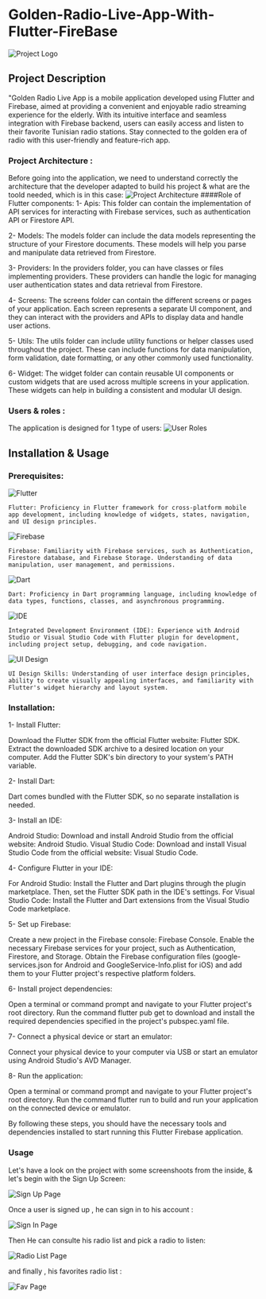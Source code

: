 # Golden-Radio-Live-App-With-Flutter-FireBase
![Project Logo](https://github.com/SBJ2000/Golden-Radio-Live-App-With-Flutter-FireBase/blob/main/Images/Logo.jpg)

## Project Description
"Golden Radio Live App is a mobile application developed using Flutter and Firebase, aimed at providing a convenient and enjoyable radio streaming experience for the elderly. 
With its intuitive interface and seamless integration with Firebase backend, users can easily access and listen to their favorite Tunisian radio stations. 
Stay connected to the golden era of radio with this user-friendly and feature-rich app. 

### Project Architecture :
Before going into the application, we need to understand correctly the architecture that the developer adapted to build his project & what are the toold needed, which is in this case:
![Project Architecture](https://github.com/SBJ2000/Golden-Radio-Live-App-With-Flutter-FireBase/blob/main/Images/Architecture.png)
####Role of Flutter components:
1- Apis: This folder can contain the implementation of API services for interacting with Firebase services, such as authentication API or Firestore API.

2- Models: The models folder can include the data models representing the structure of your Firestore documents. These models will help you parse and manipulate data retrieved from Firestore.

3- Providers: In the providers folder, you can have classes or files implementing providers. These providers can handle the logic for managing user authentication states and data retrieval from Firestore.

4- Screens: The screens folder can contain the different screens or pages of your application. Each screen represents a separate UI component, and they can interact with the providers and APIs to display data and handle user actions.

5- Utils: The utils folder can include utility functions or helper classes used throughout the project. These can include functions for data manipulation, form validation, date formatting, or any other commonly used functionality.

6- Widget: The widget folder can contain reusable UI components or custom widgets that are used across multiple screens in your application. These widgets can help in building a consistent and modular UI design.

### Users & roles :
The application is designed for 1 type of users:
![User Roles](https://github.com/SBJ2000/Golden-Radio-Live-App-With-Flutter-FireBase/blob/main/Images/Roles.png)

## Installation & Usage

### Prerequisites:
![Flutter](https://img.shields.io/badge/Framework-Flutter-blue?logo=flutter)

    Flutter: Proficiency in Flutter framework for cross-platform mobile app development, including knowledge of widgets, states, navigation, and UI design principles.

![Firebase](https://img.shields.io/badge/Backend-Firebase-blue?logo=firebase)

    Firebase: Familiarity with Firebase services, such as Authentication, Firestore database, and Firebase Storage. Understanding of data manipulation, user management, and permissions.

![Dart](https://img.shields.io/badge/Language-Dart-blue?logo=dart)

    Dart: Proficiency in Dart programming language, including knowledge of data types, functions, classes, and asynchronous programming.

![IDE](https://img.shields.io/badge/IDE-Android%20Studio%20%7C%20Visual%20Studio%20Code-blue?logo=android-studio&logoColor=white)

    Integrated Development Environment (IDE): Experience with Android Studio or Visual Studio Code with Flutter plugin for development, including project setup, debugging, and code navigation.

![UI Design](https://img.shields.io/badge/UI%20Design-Principles-blue?logo=material-design)

    UI Design Skills: Understanding of user interface design principles, ability to create visually appealing interfaces, and familiarity with Flutter's widget hierarchy and layout system.

### Installation:
 
 1- Install Flutter:

Download the Flutter SDK from the official Flutter website: Flutter SDK.
Extract the downloaded SDK archive to a desired location on your computer.
Add the Flutter SDK's bin directory to your system's PATH variable.
 
 2- Install Dart:

Dart comes bundled with the Flutter SDK, so no separate installation is needed.
 
 3- Install an IDE:

Android Studio: Download and install Android Studio from the official website: Android Studio.
Visual Studio Code: Download and install Visual Studio Code from the official website: Visual Studio Code.

 4- Configure Flutter in your IDE:

For Android Studio: Install the Flutter and Dart plugins through the plugin marketplace. Then, set the Flutter SDK path in the IDE's settings.
For Visual Studio Code: Install the Flutter and Dart extensions from the Visual Studio Code marketplace.
 
 5- Set up Firebase:

Create a new project in the Firebase console: Firebase Console.
Enable the necessary Firebase services for your project, such as Authentication, Firestore, and Storage.
Obtain the Firebase configuration files (google-services.json for Android and GoogleService-Info.plist for iOS) and add them to your Flutter project's respective platform folders.

 6- Install project dependencies:

Open a terminal or command prompt and navigate to your Flutter project's root directory.
Run the command flutter pub get to download and install the required dependencies specified in the project's pubspec.yaml file.

 7- Connect a physical device or start an emulator:

Connect your physical device to your computer via USB or start an emulator using Android Studio's AVD Manager.

 8- Run the application:

Open a terminal or command prompt and navigate to your Flutter project's root directory.
Run the command flutter run to build and run your application on the connected device or emulator.

By following these steps, you should have the necessary tools and dependencies installed to start running this Flutter Firebase application.

### Usage
Let's have a look on the project with some screenshoots from the inside, & let's begin with the Sign Up Screen:

![Sign Up Page](https://github.com/SBJ2000/Golden-Radio-Live-App-With-Flutter-FireBase/blob/main/Images/SignUp.jpg)

Once a user is signed up , he can sign in to his account : 

![Sign In Page](https://github.com/SBJ2000/Golden-Radio-Live-App-With-Flutter-FireBase/blob/main/Images/SignIn.jpg)

Then He can consulte his radio list and pick a radio to listen:

![Radio List Page](https://github.com/SBJ2000/Golden-Radio-Live-App-With-Flutter-FireBase/blob/main/Images/List.jpg)

and finally , his favorites radio list :

![Fav Page](https://github.com/SBJ2000/Golden-Radio-Live-App-With-Flutter-FireBase/blob/main/Images/Fav.jpg)
